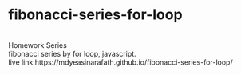 # fibonacci-series-for-loop
<br>
Homework Series
<br>
fibonacci series by for loop, javascript.
<br>
live link:https://mdyeasinarafath.github.io/fibonacci-series-for-loop/
